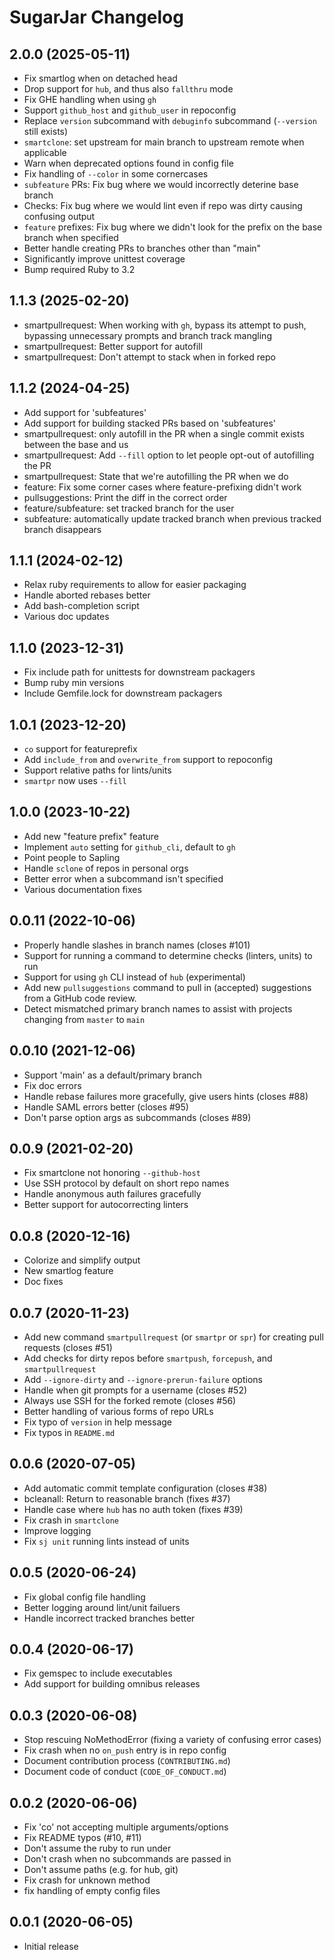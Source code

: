 # SugarJar Changelog

## 2.0.0 (2025-05-11)

* Fix smartlog when on detached head
* Drop support for `hub`, and thus also `fallthru` mode
* Fix GHE handling when using `gh`
* Support `github_host` and `github_user` in repoconfig
* Replace `version` subcommand with `debuginfo` subcommand (`--version` still
  exists)
* `smartclone`: set upstream for main branch to upstream remote when applicable
* Warn when deprecated options found in config file
* Fix handling of `--color` in some cornercases
* `subfeature` PRs: Fix bug where we would incorrectly deterine base branch
* Checks: Fix bug where we would lint even if repo was dirty causing confusing
  output
* `feature` prefixes: Fix bug where we didn't look for the prefix on the base
  branch when specified
* Better handle creating PRs to branches other than "main"
* Significantly improve unittest coverage
* Bump required Ruby to 3.2

## 1.1.3 (2025-02-20)

* smartpullrequest: When working with `gh`, bypass its attempt to push,
  bypassing unnecessary prompts and branch track mangling
* smartpullrequest: Better support for autofill
* smartpullrequest: Don't attempt to stack when in forked repo

## 1.1.2 (2024-04-25)

* Add support for 'subfeatures'
* Add support for building stacked PRs based on 'subfeatures'
* smartpullrequest: only autofill in the PR when a single commit exists between
  the base and us
* smartpullrequest: Add `--fill` option to let people opt-out of autofilling the
  PR
* smartpullrequest: State that we're autofilling the PR when we do
* feature: Fix some corner cases where feature-prefixing didn't work
* pullsuggestions: Print the diff in the correct order
* feature/subfeature: set tracked branch for the user
* subfeature: automatically update tracked branch when previous tracked branch
  disappears

## 1.1.1 (2024-02-12)

* Relax ruby requirements to allow for easier packaging
* Handle aborted rebases better
* Add bash-completion script
* Various doc updates

## 1.1.0 (2023-12-31)

* Fix include path for unittests for downstream packagers
* Bump ruby min versions
* Include Gemfile.lock for downstream packagers

## 1.0.1 (2023-12-20)

* `co` support for featureprefix
* Add `include_from` and `overwrite_from` support to repoconfig
* Support relative paths for lints/units
* `smartpr` now uses `--fill`

## 1.0.0 (2023-10-22)

* Add new "feature prefix" feature
* Implement `auto` setting for `github_cli`, default to `gh`
* Point people to Sapling
* Handle `sclone` of repos in personal orgs
* Better error when a subcommand isn't specified
* Various documentation fixes

## 0.0.11 (2022-10-06)

* Properly handle slashes in branch names (closes #101)
* Support for running a command to determine checks (linters, units) to run
* Support for using `gh` CLI instead of `hub` (experimental)
* Add new `pullsuggestions` command to pull in (accepted) suggestions from a
  GitHub code review.
* Detect mismatched primary branch names to assist with projects changing from
  `master` to `main`

## 0.0.10 (2021-12-06)

* Support 'main' as a default/primary branch
* Fix doc errors
* Handle rebase failures more gracefully, give users hints (closes #88)
* Handle SAML errors better (closes #95)
* Don't parse option args as subcommands (closes #89)

## 0.0.9 (2021-02-20)

* Fix smartclone not honoring `--github-host`
* Use SSH protocol by default on short repo names
* Handle anonymous auth failures gracefully
* Better support for autocorrecting linters

## 0.0.8 (2020-12-16)

* Colorize and simplify output
* New smartlog feature
* Doc fixes

## 0.0.7 (2020-11-23)

* Add new command `smartpullrequest` (or `smartpr` or `spr`) for creating
  pull requests (closes #51)
* Add checks for dirty repos before `smartpush`, `forcepush`, and
  `smartpullrequest`
* Add `--ignore-dirty` and `--ignore-prerun-failure` options
* Handle when git prompts for a username (closes #52)
* Always use SSH for the forked remote (closes #56)
* Better handling of various forms of repo URLs
* Fix typo of `version` in help message
* Fix typos in `README.md`

## 0.0.6 (2020-07-05)

* Add automatic commit template configuration (closes #38)
* bcleanall: Return to reasonable branch (fixes #37)
* Handle case where `hub` has no auth token (fixes #39)
* Fix crash in `smartclone`
* Improve logging
* Fix `sj unit` running lints instead of units

## 0.0.5 (2020-06-24)

* Fix global config file handling
* Better logging around lint/unit failuers
* Handle incorrect tracked branches better

## 0.0.4 (2020-06-17)

* Fix gemspec to include executables
* Add support for building omnibus releases

## 0.0.3 (2020-06-08)

* Stop rescuing NoMethodError (fixing a variety of confusing error cases)
* Fix crash when no `on_push` entry is in repo config
* Document contribution process (`CONTRIBUTING.md`)
* Document code of conduct (`CODE_OF_CONDUCT.md`)

## 0.0.2 (2020-06-06)

* Fix 'co' not accepting multiple arguments/options
* Fix README typos (#10, #11)
* Don't assume the ruby to run under
* Don't crash when no subcommands are passed in
* Don't assume paths (e.g. for hub, git)
* Fix crash for unknown method
* fix handling of empty config files

## 0.0.1 (2020-06-05)

* Initial release
